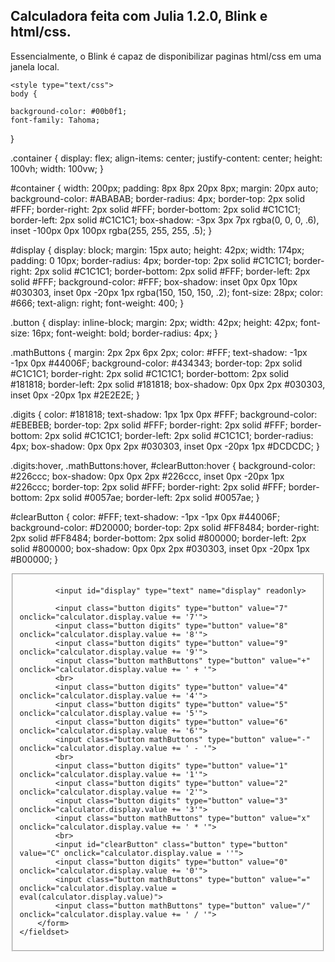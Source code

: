 ## Calculadora feita com Julia 1.2.0, Blink e html/css.

Essencialmente, o Blink é capaz de disponibilizar paginas html/css em uma janela local.
<html>
<head>
	<title>My Calculator</title>
</head>

	<style type="text/css">
	body {
	
	background-color: #00b0f1;
	font-family: Tahoma;
}

.container {
	display: flex;
	align-items: center;
	justify-content: center;
	height: 100vh;
	width: 100vw;
}

#container {
	width: 200px;
	padding: 8px 8px 20px 8px;
	margin: 20px auto;
	background-color: #ABABAB;
	border-radius: 4px;
	border-top: 2px solid #FFF;
	border-right: 2px solid #FFF;
	border-bottom: 2px solid #C1C1C1;
	border-left: 2px solid #C1C1C1;
	box-shadow: -3px 3px 7px rgba(0, 0, 0, .6), inset -100px 0px 100px rgba(255, 255, 255, .5);
}

#display {
	display: block;
	margin: 15px auto;
	height: 42px;
	width: 174px;
	padding: 0 10px;
	border-radius: 4px;
	border-top: 2px solid #C1C1C1;
	border-right: 2px solid #C1C1C1;
	border-bottom: 2px solid #FFF;
	border-left: 2px solid #FFF;
	background-color: #FFF;
	box-shadow: inset 0px 0px 10px #030303, inset 0px -20px 1px rgba(150, 150, 150, .2);
	font-size: 28px;
	color: #666;
	text-align: right;
	font-weight: 400;
}

.button {
	display: inline-block;
	margin: 2px;
	width: 42px;
	height: 42px;
	font-size: 16px;
	font-weight: bold;
	border-radius: 4px;
}

.mathButtons {
	margin: 2px 2px 6px 2px;
	color: #FFF;
	text-shadow: -1px -1px 0px #44006F;
	background-color: #434343;
	border-top: 2px solid #C1C1C1;
	border-right: 2px solid #C1C1C1;
	border-bottom: 2px solid #181818;
	border-left: 2px solid #181818;
	box-shadow: 0px 0px 2px #030303, inset 0px -20px 1px #2E2E2E;
}

.digits {
	color: #181818;
	text-shadow: 1px 1px 0px #FFF;
	background-color: #EBEBEB;
	border-top: 2px solid #FFF;
	border-right: 2px solid #FFF;
	border-bottom: 2px solid #C1C1C1;
	border-left: 2px solid #C1C1C1;
	border-radius: 4px;
	box-shadow: 0px 0px 2px #030303, inset 0px -20px 1px #DCDCDC;
}

.digits:hover,
.mathButtons:hover,
#clearButton:hover {
	background-color: #226ccc;
	box-shadow: 0px 0px 2px #226ccc, inset 0px -20px 1px #226ccc;
	border-top: 2px solid #FFF;
	border-right: 2px solid #FFF;
	border-bottom: 2px solid #0057ae;
	border-left: 2px solid #0057ae;
}

#clearButton {
	color: #FFF;
	text-shadow: -1px -1px 0px #44006F;
	background-color: #D20000;
	border-top: 2px solid #FF8484;
	border-right: 2px solid #FF8484;
	border-bottom: 2px solid #800000;
	border-left: 2px solid #800000;
	box-shadow: 0px 0px 2px #030303, inset 0px -20px 1px #B00000;
}
</style>

<!-- black #011519-->
<!-- blue #226ccc hover#FFBA75-->

<body>



<div class="container">
	<fieldset id="container">
		<form name="calculator">

			<input id="display" type="text" name="display" readonly>

			<input class="button digits" type="button" value="7" onclick="calculator.display.value += '7'">
			<input class="button digits" type="button" value="8" onclick="calculator.display.value += '8'">
			<input class="button digits" type="button" value="9" onclick="calculator.display.value += '9'">
			<input class="button mathButtons" type="button" value="+" onclick="calculator.display.value += ' + '">
			<br>
			<input class="button digits" type="button" value="4" onclick="calculator.display.value += '4'">
			<input class="button digits" type="button" value="5" onclick="calculator.display.value += '5'">
			<input class="button digits" type="button" value="6" onclick="calculator.display.value += '6'">
			<input class="button mathButtons" type="button" value="-" onclick="calculator.display.value += ' - '">
			<br>
			<input class="button digits" type="button" value="1" onclick="calculator.display.value += '1'">
			<input class="button digits" type="button" value="2" onclick="calculator.display.value += '2'">
			<input class="button digits" type="button" value="3" onclick="calculator.display.value += '3'">
			<input class="button mathButtons" type="button" value="x" onclick="calculator.display.value += ' * '">
			<br>
			<input id="clearButton" class="button" type="button" value="C" onclick="calculator.display.value = ''">
			<input class="button digits" type="button" value="0" onclick="calculator.display.value += '0'">
			<input class="button mathButtons" type="button" value="=" onclick="calculator.display.value = eval(calculator.display.value)">
			<input class="button mathButtons" type="button" value="/" onclick="calculator.display.value += ' / '">
		</form>
	</fieldset>
</div>

</body>
</html>
